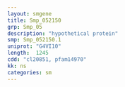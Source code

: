 ```yaml
---
layout: smgene
title: Smp_052150
grp: Smp_05
description: "hypothetical protein"
smp: Smp_052150.1
uniprot: "G4VI10"
length:  1245
cdd: "cl20851, pfam14970"
kk: ns
categories: sm
---
```

